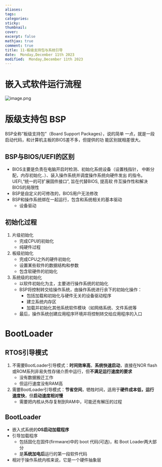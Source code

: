 ```yaml
---
aliases: 
tags: 
categories:
sticky:
thumbnail:
cover: 
excerpt: false
mathjax: true
comment: true
title: 11-板级⽀持包与系统引导
date:  Monday,December 11th 2023
modified:  Monday,December 11th 2023
---
```


# 嵌入式软件运行流程

![image.png](https://chillcharlie-img.oss-cn-hangzhou.aliyuncs.com/image%2F2023%2F12%2F11%2F11-12-18-b12ba719b54db440addbddae94a781e9-20231211111216-ee692f.png)

# 版级支持包 BSP

BSP全称“板级支持包”（Board Support Packages），说的简单 一点，就是一段启动代码，和计算机主板的BIOS差不多，但提供的功 能区别就相差很大。

## BSP与BIOS/UEFI的区别

- BIOS主要是负责在电脑开启时检测、初始化系统设备（设置栈指针， 中断分配，内存初始化..）、装入操作系统并调度操作系统向硬件发出 的指令。 UEFI,“统一的可扩展固件接口”, 旨在代替BIOS, 提高软 件互操作性和解决BIOS的局限性
- BSP是自定义的可修改的，BIOS用户无法修改
- BSP和操作系统绑在一起运行，包含和系统相关的基本驱动
	- 设备驱动



## 初始化过程

1. 片级初始化
	- 完成CPU的初始化
	- 纯硬件过程
2. 板级初始化
	- 完成CPU之外的硬件初始化
	- 设置某些软件的数据结构和参数
	- 包含软硬件的初始化
3. 系统级的初始化
	- 以软件初始化为主，主要进行操作系统的初始化
	- BSP将控制转交给操作系统，由操作系统进行余下的初始化操作：
		-  包括加载和初始化与硬件无关的设备驱动程序
		- 建立系统内存区
		- 加载并初始化其他系统软件模块（如网络系统、文件系统等
	- 最后，操作系统创建应用程序环境并将控制转交给应用程序的入口


# BootLoader

## RTOS引导模式

1. 不需要BootLoader引导模式：**时间效率高**，**系统快速启动**，直接在NOR flash或ROM系列非易失性存储介质中运行，但**不满足运行速度的要求**
	- 没有数据搬迁工作
	- 但运行速度没有RAM高
2. 需要BootLoader引导模式：**节省空间**，牺牲时间，适用于**硬件成本低，运行速度快**，但**启动速度相对慢**
	- 需要把内核从外存复制到RAM中，可能还有解压的过程

## BootLoader

- 嵌入式系统的**OS启动加载程序**
- 引导加载程序
	- 包括固化在固件(firmware)中的 boot 代码(可选)，和 Boot Loader两大部分
	- 是**系统加电后**运行的第一段软件代码
- 相对于操作系统内核来说，它是一个硬件抽象层

